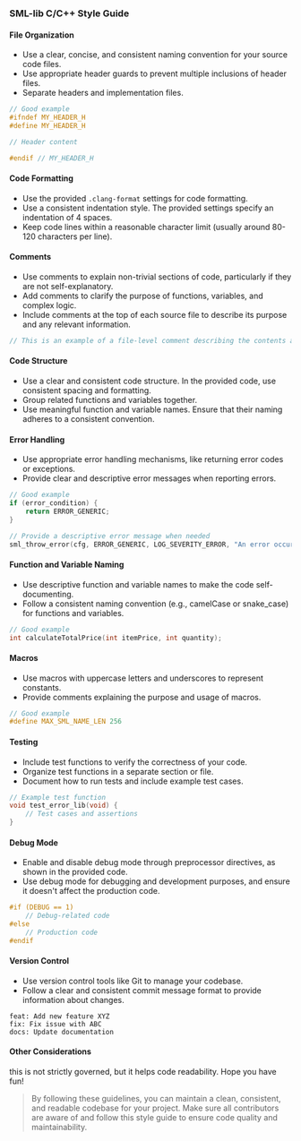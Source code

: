 ### SML-lib C/C++ Style Guide

#### File Organization

- Use a clear, concise, and consistent naming convention for your source code files.
- Use appropriate header guards to prevent multiple inclusions of header files.
- Separate headers and implementation files.

```c
// Good example
#ifndef MY_HEADER_H
#define MY_HEADER_H

// Header content

#endif // MY_HEADER_H
```

#### Code Formatting

- Use the provided `.clang-format` settings for code formatting.
- Use a consistent indentation style. The provided settings specify an indentation of 4 spaces.
- Keep code lines within a reasonable character limit (usually around 80-120 characters per line).

#### Comments

- Use comments to explain non-trivial sections of code, particularly if they are not self-explanatory.
- Add comments to clarify the purpose of functions, variables, and complex logic.
- Include comments at the top of each source file to describe its purpose and any relevant information.

```c
// This is an example of a file-level comment describing the contents and purpose of the file.
```

#### Code Structure

- Use a clear and consistent code structure. In the provided code, use consistent spacing and formatting.
- Group related functions and variables together.
- Use meaningful function and variable names. Ensure that their naming adheres to a consistent convention.

#### Error Handling

- Use appropriate error handling mechanisms, like returning error codes or exceptions.
- Provide clear and descriptive error messages when reporting errors.

```c
// Good example
if (error_condition) {
    return ERROR_GENERIC;
}

// Provide a descriptive error message when needed
sml_throw_error(cfg, ERROR_GENERIC, LOG_SEVERITY_ERROR, "An error occurred: %s", error_message);
```

#### Function and Variable Naming

- Use descriptive function and variable names to make the code self-documenting.
- Follow a consistent naming convention (e.g., camelCase or snake_case) for functions and variables.

```c
// Good example
int calculateTotalPrice(int itemPrice, int quantity);
```

#### Macros

- Use macros with uppercase letters and underscores to represent constants.
- Provide comments explaining the purpose and usage of macros.

```c
// Good example
#define MAX_SML_NAME_LEN 256
```

#### Testing

- Include test functions to verify the correctness of your code.
- Organize test functions in a separate section or file.
- Document how to run tests and include example test cases.

```c
// Example test function
void test_error_lib(void) {
    // Test cases and assertions
}
```

#### Debug Mode

- Enable and disable debug mode through preprocessor directives, as shown in the provided code.
- Use debug mode for debugging and development purposes, and ensure it doesn't affect the production code.

```c
#if (DEBUG == 1)
    // Debug-related code
#else
    // Production code
#endif
```

#### Version Control

- Use version control tools like Git to manage your codebase.
- Follow a clear and consistent commit message format to provide information about changes.

```plaintext
feat: Add new feature XYZ
fix: Fix issue with ABC
docs: Update documentation
```

#### Other Considerations

this is not strictly governed, but it helps code readability. Hope you have fun!

> By following these guidelines, you can maintain a clean, consistent, and readable codebase for your project. Make sure all contributors are aware of and follow this style guide to ensure code quality and maintainability.